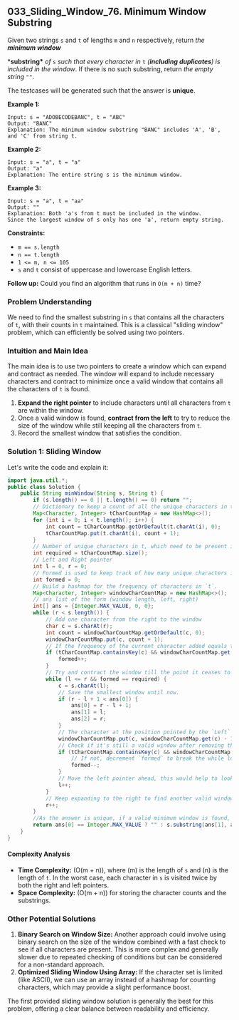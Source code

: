 ## 033_Sliding_Window_76. Minimum Window Substring

Given two strings `s` and `t` of lengths `m` and `n` respectively, return *the **minimum window*** 

***substring\***  *of* `s` *such that every character in* `t` *(**including duplicates**) is included in the window*. If there is no such substring, return *the empty string* `""`.

The testcases will be generated such that the answer is **unique**.

 

**Example 1:**

```
Input: s = "ADOBECODEBANC", t = "ABC"
Output: "BANC"
Explanation: The minimum window substring "BANC" includes 'A', 'B', and 'C' from string t.
```

**Example 2:**

```
Input: s = "a", t = "a"
Output: "a"
Explanation: The entire string s is the minimum window.
```

**Example 3:**

```
Input: s = "a", t = "aa"
Output: ""
Explanation: Both 'a's from t must be included in the window.
Since the largest window of s only has one 'a', return empty string.
```

 

**Constraints:**

- `m == s.length`
- `n == t.length`
- `1 <= m, n <= 105`
- `s` and `t` consist of uppercase and lowercase English letters.

**Follow up:** Could you find an algorithm that runs in `O(m + n)` time?



### Problem Understanding

We need to find the smallest substring in `s` that contains all the characters of `t`, with their counts in `t` maintained. This is a classical "sliding window" problem, which can efficiently be solved using two pointers.

### Intuition and Main Idea

The main idea is to use two pointers to create a window which can expand and contract as needed. The window will expand to include necessary characters and contract to minimize once a valid window that contains all the characters of `t` is found.

1. **Expand the right pointer** to include characters until all characters from `t` are within the window.
2. Once a valid window is found, **contract from the left** to try to reduce the size of the window while still keeping all the characters from `t`.
3. Record the smallest window that satisfies the condition.

### Solution 1: Sliding Window

Let's write the code and explain it:

```java
import java.util.*;
public class Solution {
    public String minWindow(String s, String t) {
        if (s.length() == 0 || t.length() == 0) return "";
        // Dictionary to keep a count of all the unique characters in t.
        Map<Character, Integer> tCharCountMap = new HashMap<>();
        for (int i = 0; i < t.length(); i++) {
            int count = tCharCountMap.getOrDefault(t.charAt(i), 0);
            tCharCountMap.put(t.charAt(i), count + 1);
        }
        // Number of unique characters in t, which need to be present in the desired window.
        int required = tCharCountMap.size();
        // Left and Right pointer
        int l = 0, r = 0;
        // Formed is used to keep track of how many unique characters in t are present in the current window in its desired frequency.
        int formed = 0;
        // Build a hashmap for the frequency of characters in `t`.
        Map<Character, Integer> windowCharCountMap = new HashMap<>();
        // ans list of the form (window length, left, right)
        int[] ans = {Integer.MAX_VALUE, 0, 0};
        while (r < s.length()) {
            // Add one character from the right to the window
            char c = s.charAt(r);
            int count = windowCharCountMap.getOrDefault(c, 0);
            windowCharCountMap.put(c, count + 1);
            // If the frequency of the current character added equals to the desired count in t then increment the formed count
            if (tCharCountMap.containsKey(c) && windowCharCountMap.get(c).intValue() == tCharCountMap.get(c).intValue()) {
                formed++;
            }
            // Try and contract the window till the point it ceases to be 'desirable'.
            while (l <= r && formed == required) {
                c = s.charAt(l);
                // Save the smallest window until now.
                if (r - l + 1 < ans[0]) {
                    ans[0] = r - l + 1;
                    ans[1] = l;
                    ans[2] = r;
                }
                // The character at the position pointed by the `Left` pointer is no longer a part of the window.
                windowCharCountMap.put(c, windowCharCountMap.get(c) - 1);
                // Check if it's still a valid window after removing the character c
                if (tCharCountMap.containsKey(c) && windowCharCountMap.get(c).intValue() < tCharCountMap.get(c).intValue()) {
                    // If not, decrement `formed` to break the while loop and then increment `r` to find another valid window
                    formed--;
                }
                // Move the left pointer ahead, this would help to look for another possible smaller valid window.
                l++;
            }
            // Keep expanding to the right to find another valid window
            r++;   
        }
        //As the answer is unique, if a valid minimum window is found, return it; otherwise, return an empty string.
        return ans[0] == Integer.MAX_VALUE ? "" : s.substring(ans[1], ans[2] + 1);
    }
}
```

#### Complexity Analysis
- **Time Complexity:** \(O(m + n)\), where \(m\) is the length of `s` and \(n\) is the length of `t`. In the worst case, each character in `s` is visited twice by both the right and left pointers.
- **Space Complexity:** \(O(m + n)\) for storing the character counts and the substrings.

### Other Potential Solutions

1. **Binary Search on Window Size:** Another approach could involve using binary search on the size of the window combined with a fast check to see if all characters are present. This is more complex and generally slower due to repeated checking of conditions but can be considered for a non-standard approach.
2. **Optimized Sliding Window Using Array:** If the character set is limited (like ASCII), we can use an array instead of a hashmap for counting characters, which may provide a slight performance boost.

The first provided sliding window solution is generally the best for this problem, offering a clear balance between readability and efficiency.